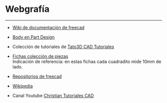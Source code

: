 # Webgrafía

***
* [Wiki de documentación de freecad](https://wiki.freecadweb.org/)

* [Body en Part Design](https://wiki.freecadweb.org/PartDesign_Body)
  
* Colección de tutoriales de [Tato3D CAD Tutoriales](https://www.youtube.com/channel/UCvTdlVSgwv1jb1KMyrXrT-A/videos)
  
* [Fichas colección de piezas](http://esoytec.blogspot.com/)  
Indicación de referencia: en estas fichas cada cuadradito mide 10mm de lado.

* [Repositorios de freecad](https://github.com/FreeCAD)
  
* [Wikipedia](https://es.wikipedia.org/wiki/Wikipedia:Portada)

* Canal Youtube [Christian Tutoriales CAD](https://www.youtube.com/channel/UCoODgOD6EYwbqDZfnGfDkbw)  
